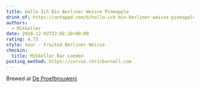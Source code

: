 ```yaml
---
title: Hallo Ich Bin Berliner Weisse Pineapple
drink_of: https://untappd.com/b/hallo-ich-bin-berliner-weisse-pineapple-mikkeller/2247443
authors:
  - Mikkeller
date: 2018-12-02T22:02:18+00:00
rating: 4.75
style: Sour - Fruited Berliner Weisse
checkin:
  title: Mikkeller Bar London
posting_method: https://corvus.chrisburnell.com
---
```


Brewed at [De Proefbrouwerij](https://untappd.com/DeProefbrouwerij)
